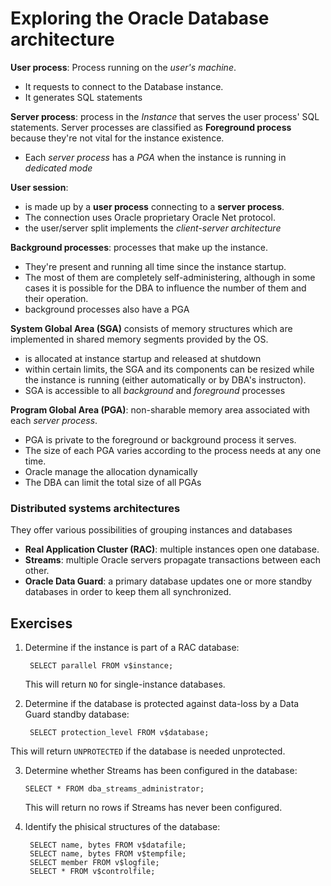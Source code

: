 # Exploring the Oracle Database architecture

**User process**: Process running on the _user's machine_.  
- It requests to connect to the Database instance.  
- It generates SQL statements  


**Server process**: process in the _Instance_ that serves the user process' SQL statements. Server processes are classified as **Foreground process** because they're not vital for the instance existence.  
- Each _server process_ has a _PGA_ when the instance is running in _dedicated mode_

**User session**:  
- is made up by a **user process** connecting to a **server process**.  
- The connection uses Oracle proprietary Oracle Net protocol.  
- the user/server split implements the _client-server architecture_

**Background processes**: processes that make up the instance.  
- They're present and running all time since the instance startup.  
- The most of them are completely self-administering, although in some cases it is possible for the DBA to influence the number of them and their operation.  
- background processes also have a PGA  



**System Global Area (SGA)** consists of memory structures which are implemented in  shared memory segments provided by the OS.  
- is allocated at instance startup and released at shutdown  
- within certain limits, the SGA and its components can be resized while the instance is running (either automatically or by DBA's instructon).  
- SGA is accessible to all _background_ and _foreground_ processes

**Program Global Area (PGA)**: non-sharable memory area associated with each _server process_.  
- PGA is private to the foreground or background process it serves.  
- The size of each PGA varies according to the process needs at any one time.  
- Oracle manage the allocation dynamically  
- The DBA can limit the total size of all PGAs  

### Distributed systems architectures

They offer various possibilities of grouping instances and databases

- **Real Application Cluster (RAC)**: multiple instances open one database.
- **Streams**: multiple Oracle servers propagate transactions between each other.
- **Oracle Data Guard**: a primary database updates one or more standby databases in order to keep them all synchronized.


## Exercises

1.  Determine if the instance is part of a RAC database:

         SELECT parallel FROM v$instance;

    This will return `NO` for single-instance databases.

2. Determine if the database is protected against data-loss by a Data Guard standby database:

        SELECT protection_level FROM v$database;

 This will return `UNPROTECTED` if the database is needed unprotected.

 3. Determine whether Streams has been configured in the database:

        SELECT * FROM dba_streams_administrator;

    This will return no rows if Streams has never been configured.

4. Identify the phisical structures of the database:

        SELECT name, bytes FROM v$datafile;
        SELECT name, bytes FROM v$tempfile;
        SELECT member FROM v$logfile;
        SELECT * FROM v$controlfile;
